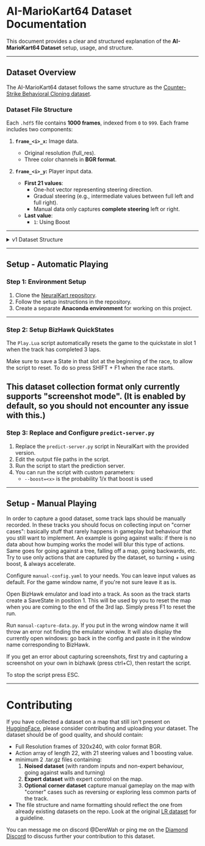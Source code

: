 # **AI-MarioKart64 Dataset Documentation**

This document provides a clear and structured explanation of the **AI-MarioKart64 Dataset** setup, usage, and structure.

---

## **Dataset Overview**
The AI-MarioKart64 dataset follows the same structure as the [Counter-Strike Behavioral Cloning dataset](https://github.com/TeaPearce/Counter-Strike_Behavioural_Cloning).  

### **Dataset File Structure**
Each `.hdf5` file contains **1000 frames**, indexed from `0` to `999`. Each frame includes two components:  

1. **`frame_<i>_x`:** Image data.  
    - Original resolution (full_res).  
    - Three color channels in **BGR format**.  

2. **`frame_<i>_y`:** Player input data.  
    - **First 21 values**:  
        - One-hot vector representing steering direction.  
        - Gradual steering (e.g., intermediate values between full left and full right).  
        - Manual data only captures **complete steering** left or right.
    - **Last value**:  
        - `1`: Using Boost

---

<details>
    <summary>v1 Dataset Structure</summary>

    In version 1 of the dataset, only **steering data** was captured.  

    - **`frame_<i>_y` structure**: A 20-length one-hot vector for steering direction.  
        - `[1, 0, 0, ..., 0]` → Steer Left (`-1.0`).  
        - `[0, ..., 0, 1]` → Steer Right (`1.0`).  
        - Intermediate positions represent **progressive steering** (e.g., no steer = `0` in the middle).  

</details>

---

## **Setup - Automatic Playing**

### **Step 1: Environment Setup**
1. Clone the [NeuralKart repository](https://github.com/rameshvarun/NeuralKart).  
2. Follow the setup instructions in the repository.  
3. Create a separate **Anaconda environment** for working on this project.  

---

### **Step 2: Setup BizHawk QuickStates**
The `Play.Lua` script automatically resets the game to the quickstate in slot 1 when the track has completed 3 laps.

Make sure to save a State in that slot at the beginning of the race, to allow the script to reset. To do so press SHIFT + F1 when the race starts.

This dataset collection format only currently supports "screenshot mode". (It is enabled by default, so you should not encounter any issue with this.)
---

### **Step 3: Replace and Configure `predict-server.py`**
1. Replace the `predict-server.py` script in NeuralKart with the provided version.  
2. Edit the output file paths in the script.  
3. Run the script to start the prediction server.  
4. You can run the script with custom parameters: 
   - `--boost=<x>` is the probability 1/x that boost is used

---

## **Setup - Manual Playing**

In order to capture a good dataset, some track laps should be manually recorded. In these tracks you should focus on collecting input on "corner cases": basically stuff that rarely happens in gameplay but behaviour that you still want to implement. An example is going against walls: if there is no data about how bumping works the model will blur this type of actions. Same goes for going against a tree, falling off a map, going backwards, etc. Try to use only actions that are captured by the dataset, so turning + using boost, & always accelerate.

Configure `manual-config.yaml` to your needs. You can leave input values as default. For the game window name, if you're not sure leave it as is.

Open BizHawk emulator and load into a track. As soon as the track starts create a SaveState in position 1. This will be used by you to reset the map when you are coming to the end of the 3rd lap. Simply press F1 to reset the run.

Run `manual-capture-data.py`. If you put in the wrong window name it will throw an error not finding the emulator window. It will also display the currently open windows: go back in the config and paste in it the window name corresponding to BizHawk.

If you get an error about capturing screenshots, first try and capturing a screenshot on your own in bizhawk (press ctrl+C), then restart the script.

To stop the script press ESC.

---

# **Contributing**

If you have collected a dataset on a map that still isn't present on [HuggingFace](https://huggingface.co/datasets/DereWah/mk64-steering/tree/main), please consider contributing and uploading your dataset. The dataset should be of good quality, and should contain:
- Full Resolution frames of 320x240, with color format BGR.
- Action array of length 22, with 21 steering values and 1 boosting value.
- minimum 2 .tar.gz files containing:
    1. **Noised dataset** (with random inputs and non-expert behaviour, going against walls and turning)
    2. **Expert dataset** with expert control on the map.
    3. **Optional corner dataset** capture manual gameplay on the map with "corner"  cases such as reversing or exploring less common parts of the track.
- The file structure and name formatting should reflect the one from already existing datasets on the repo. Look at the original [LR dataset](https://huggingface.co/datasets/DereWah/mk64-steering/tree/main/LR) for a guideline.

You can message me on discord @DereWah or ping me on the [Diamond Discord](https://discord.gg/uMF94QreGc) to discuss further your contribution to this dataset.
